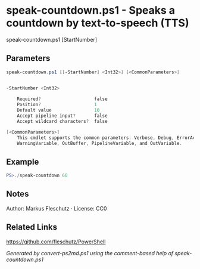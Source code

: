 # speak-countdown.ps1 - Speaks a countdown by text-to-speech (TTS)

speak-countdown.ps1 [StartNumber]

## Parameters
```powershell
speak-countdown.ps1 [[-StartNumber] <Int32>] [<CommonParameters>]


-StartNumber <Int32>
    
    Required?                    false
    Position?                    1
    Default value                10
    Accept pipeline input?       false
    Accept wildcard characters?  false

[<CommonParameters>]
    This cmdlet supports the common parameters: Verbose, Debug, ErrorAction, ErrorVariable, WarningAction, 
    WarningVariable, OutBuffer, PipelineVariable, and OutVariable.
```

## Example
```powershell
PS>./speak-countdown 60
```


## Notes
Author: Markus Fleschutz · License: CC0

## Related Links
https://github.com/fleschutz/PowerShell

*Generated by convert-ps2md.ps1 using the comment-based help of speak-countdown.ps1*
